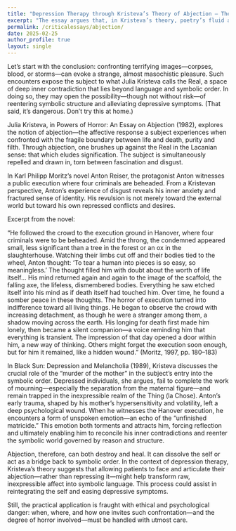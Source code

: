 ```yaml
---
title: "Depression Therapy through Kristeva’s Theory of Abjection — The Phenomenon of Disgust in _Anton Reiser_"
excerpt: "The essay argues that, in Kristeva’s theory, poetry’s fluid and deconstructive language opens a path for transforming loss and depression, whereas the novel’s rigid symbolic unity reinforces emotional stagnation and the illusion of wholeness."
permalink: /criticalessays/abjection/
date: 2025-02-25
author_profile: true
layout: single
---
```


Let’s start with the conclusion: confronting terrifying images—corpses, blood, or storms—can evoke a strange, almost masochistic pleasure. Such encounters expose the subject to what Julia Kristeva calls the Real, a space of deep inner contradiction that lies beyond language and symbolic order. In doing so, they may open the possibility—though not without risk—of reentering symbolic structure and alleviating depressive symptoms.
(That said, it’s dangerous. Don’t try this at home.)

Julia Kristeva, in Powers of Horror: An Essay on Abjection (1982), explores the notion of abjection—the affective response a subject experiences when confronted with the fragile boundary between life and death, purity and filth. Through abjection, one brushes up against the Real in the Lacanian sense: that which eludes signification. The subject is simultaneously repelled and drawn in, torn between fascination and disgust.

In Karl Philipp Moritz’s novel Anton Reiser, the protagonist Anton witnesses a public execution where four criminals are beheaded. From a Kristevan perspective, Anton’s experience of disgust reveals his inner anxiety and fractured sense of identity. His revulsion is not merely toward the external world but toward his own repressed conflicts and desires.

Excerpt from the novel:

“He followed the crowd to the execution ground in Hanover, where four criminals were to be beheaded. Amid the throng, the condemned appeared small, less significant than a tree in the forest or an ox in the slaughterhouse. Watching their limbs cut off and their bodies tied to the wheel, Anton thought: ‘To tear a human into pieces is so easy, so meaningless.’ The thought filled him with doubt about the worth of life itself... His mind returned again and again to the image of the scaffold, the falling axe, the lifeless, dismembered bodies.
Everything he saw etched itself into his mind as if death itself had touched him. Over time, he found a somber peace in these thoughts. The horror of execution turned into indifference toward all living things. He began to observe the crowd with increasing detachment, as though he were a stranger among them, a shadow moving across the earth. His longing for death first made him lonely, then became a silent companion—a voice reminding him that everything is transient. The impression of that day opened a door within him, a new way of thinking. Others might forget the execution soon enough, but for him it remained, like a hidden wound.”
(Moritz, 1997, pp. 180–183)

In Black Sun: Depression and Melancholia (1989), Kristeva discusses the crucial role of the “murder of the mother” in the subject’s entry into the symbolic order. Depressed individuals, she argues, fail to complete the work of mourning—especially the separation from the maternal figure—and remain trapped in the inexpressible realm of the Thing (la Chose). Anton’s early trauma, shaped by his mother’s hypersensitivity and volatility, left a deep psychological wound. When he witnesses the Hanover execution, he encounters a form of unspoken emotion—an echo of the “unfinished matricide.” This emotion both torments and attracts him, forcing reflection and ultimately enabling him to reconcile his inner contradictions and reenter the symbolic world governed by reason and structure.

Abjection, therefore, can both destroy and heal. It can dissolve the self or act as a bridge back to symbolic order. In the context of depression therapy, Kristeva’s theory suggests that allowing patients to face and articulate their abjection—rather than repressing it—might help transform raw, inexpressible affect into symbolic language. This process could assist in reintegrating the self and easing depressive symptoms.

Still, the practical application is fraught with ethical and psychological danger: when, where, and how one invites such confrontation—and the degree of horror involved—must be handled with utmost care.
